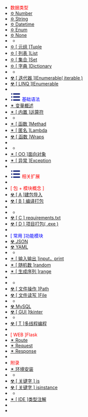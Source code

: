 -  <span style='color:RED'>数据类型</span>
-  [✡ Number](p3_8.0.0)
-  [✡ String](p3_1.0.0)
-  [✡ Datetime](p3_6.0.0)
-  [✡ Enum](p3_7.0.0)
-  [✡ None](p3_9.0.0)
-  -
-  [✡ [ 元组 ]Tuple](p3_2.0.0)
-  [✡ [ 列表 ]List](p3_3.0.0)
-  [✡ [ 集合 ]Set](p3_4.0.0)
-  [✡ [ 字典 ]Dictionary](p3_5.0.0)
-  -
-  [☢ [ 迭代器 ]IEnumerable( iterable )](p15.0.0)
-  [☢ [ LINQ ]IEnumerable](p21.0.0)
-  
-  <span style='color:Blue'><img src="wwwroot/images/MB.svg" alt="" style="margin-bottom:-4px" />&nbsp;基础语法</span>
-  [✴ 变量概述](p2.0.0)
-  [✴ [ 内置 ]运算符](p4.0.0)
-  -
-  [✴ [ 函数 ]Methad](p5.0.0)
-  [✴ [ 匿名 ]Lambda](p5_1.0.0)
-  [☢ [ 函数 ]Wraps](p20.0.0.md)
-  
-  -
-  [✴ [ OO ]面向对象](C1.0.0)
-  [✴ [ 异常 ]Exception](p12.0.0.md)
-  
-  <span style='color:RED'><img src="wwwroot/images/MB.svg" alt="" style="margin-bottom:-4px" />&nbsp;相关扩展</span>
-  
-  <span style='color:RED'>[ 包 + 模块概念 ]</span>
-  [☢ [ A ]建包导入](M1.0.0)
-  [☢ [ B ] 编译打包](M2.0.0)
-  
-  -
-  [☢ [ C ] requirements.txt](M4.0.0)
-  [☢ [ D ] 项目打包( .exe )](M3.0.0)
-  
-  <span style='color:Blue'>[ 常用 ]功能模块</span>
-  [☢ JSON](p13.0.0.md)
-  [☢ YAML](p19.0.0.md)
-  -
-  [✴ [ 输入输出 ]input，print](p8.0.0)
-  [✴ [ 随机数 ]random](p9.0.0)
-  [✴ [ 生成序列 ]range](p10.0.0)
-  
-  -
-  [☢ [ 文件操作 ]Path](p11_1.0.0)
-  [☢ [ 文件读写 ]File](p11.0.0)
-  -
-  [☢ MySQL](p17.0.0)
-  [☢ [ GUI ]tkinter](p16.0.0)
-  -
-  [☢ [ T ]多线程编程](p18.0.0)
-  
-  <span style='color:RED'>[ WEB ]Flask</span>
-  [✴ Route](W1.0.0.md)
-  [✴ Request](W2.0.0.md)
-  [✴ Response](W3.0.0.md)
-  
-  <span style='color:RED'>附录</span>
-  [✴ 环境安装](p1.0.0)
-  -
-  [☢ [ 关键字 ] is](Q1.0.0)
-  [☢ [ 关键字 ] isinstance](Q2.0.0)
-  -
-  [✴ [ IDE ]类型注解](p14.0.0.md)
-  
-  



